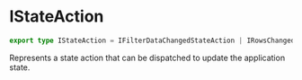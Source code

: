 # IStateAction

```ts
export type IStateAction = IFilterDataChangedStateAction | IRowsChangedStateAction | IChipsChangedStateAction | ISearchChangedStateAction | ISortChangedStateAction | IRowsSubmitStateAction;
```

Represents a state action that can be dispatched to update the application state.

